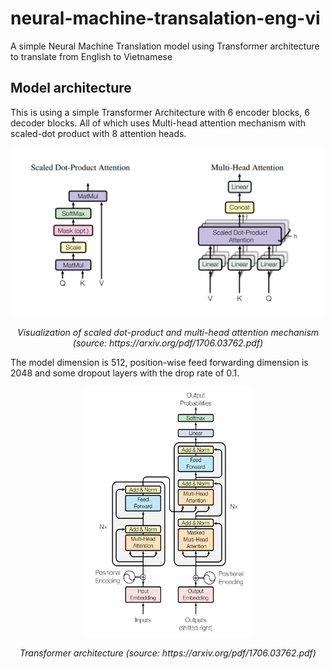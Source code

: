 # neural-machine-transalation-eng-vi
A simple Neural Machine Translation model using Transformer architecture to translate from English to Vietnamese

## Model architecture

This is using a simple Transformer Architecture with 6 encoder blocks, 6 decoder blocks. All of which uses Multi-head attention mechanism with scaled-dot product with 8 attention heads.

<p align="center">
  <img src="scaled_dot_product_and_multi_head_attention.png" alt = "UI" title = "Scaled dot product (source: https://arxiv.org/pdf/1706.03762.pdf)" width="500" height="270">
</p>

<p align="center">
   <em>Visualization of scaled dot-product and multi-head attention mechanism (source: https://arxiv.org/pdf/1706.03762.pdf)</em>
</p>

The model dimension is 512, position-wise feed forwarding dimension is 2048 and some dropout layers with the drop rate of 0.1.

<p align="center">
  <img src="transformer_architecture.png" alt = "UI" title = "Transformer architecture (source: https://arxiv.org/pdf/1706.03762.pdf)" width="270" height="400">
</p>

<p align="center">
   <em>Transformer architecture (source: https://arxiv.org/pdf/1706.03762.pdf)</em>
</p>
